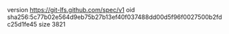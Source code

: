 version https://git-lfs.github.com/spec/v1
oid sha256:5c77b02e564d9eb75b27b13ef40f037488dd00d5f96f0027500b2fdc25d1fe45
size 3821
